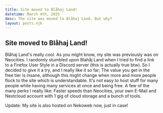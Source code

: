 ```yaml
---
title: Site moved to Blåhaj Land!
datetime: March 4th, 2025
desc: The site was moved to Blåhaj Land. But why?
layout: posts.njk
---
```


## Site moved to Blåhaj Land!
Blåhaj Land's really cool. As you might know, my site was previously was on Neocities. I randomly stumbled upon Blahåj Land when I tried to find a link to a Firefox User Style in a Discord server (this is actually true btw). So I decided to give it a try, and I really like it so far; The value you get in the free tier is insane, although this might change when more and more people flock to the site which is understandable. It's not easy to host stuff for many people while having many services at once and being free. A few of the many perks I really like: Faster speeds than Neocities, your own E-Mail and Nextcloud account with 1 gig of cloud storage and a bunch of tools.

Update: My site is also hosted on Nekoweb now, just in case!